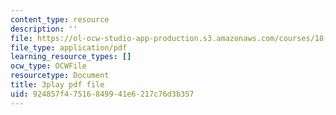 ```yaml
---
content_type: resource
description: ''
file: https://ol-ocw-studio-app-production.s3.amazonaws.com/courses/18-06sc-linear-algebra-fall-2011/924857f47516849941e6217c76d3b357_J7DzL2_Na80.pdf
file_type: application/pdf
learning_resource_types: []
ocw_type: OCWFile
resourcetype: Document
title: 3play pdf file
uid: 924857f4-7516-8499-41e6-217c76d3b357
---
```

